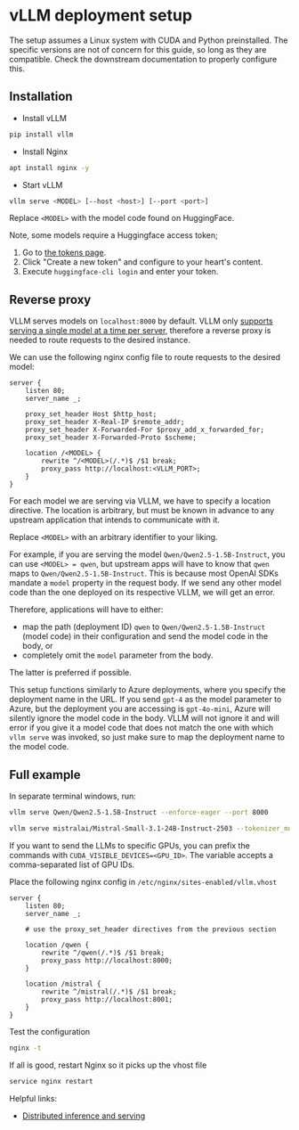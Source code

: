 # vLLM deployment setup

The setup assumes a Linux system with CUDA and Python preinstalled.
The specific versions are not of concern for this guide, so long as they are compatible.
Check the downstream documentation to properly configure this.

## Installation

- Install vLLM

```bash
pip install vllm
```

- Install Nginx

```bash
apt install nginx -y
```

- Start vLLM

```bash
vllm serve <MODEL> [--host <host>] [--port <port>]
```

Replace `<MODEL>` with the model code found on HuggingFace.

Note, some models require a Huggingface access token;

1. Go to [the tokens page](https://huggingface.co/settings/tokens).
2. Click "Create a new token" and configure to your heart's content.
3. Execute `huggingface-cli login` and enter your token.

## Reverse proxy

VLLM serves models on `localhost:8000` by default. VLLM
only [supports serving a single model at a time per server](https://docs.vllm.ai/en/latest/getting_started/faq.html#frequently-asked-questions),
therefore a reverse proxy is needed to route requests to the desired instance.

We can use the following nginx config file to route requests to the desired model:

```nginx
server {
    listen 80;
    server_name _;

    proxy_set_header Host $http_host;
    proxy_set_header X-Real-IP $remote_addr;
    proxy_set_header X-Forwarded-For $proxy_add_x_forwarded_for;
    proxy_set_header X-Forwarded-Proto $scheme;

    location /<MODEL> {
        rewrite ^/<MODEL>(/.*)$ /$1 break;
        proxy_pass http://localhost:<VLLM_PORT>;
    }
}
```

For each model we are serving via VLLM, we have to specify a location directive. The location is arbitrary,
but must be known in advance to any upstream application that intends to communicate with it.

Replace `<MODEL>` with an arbitrary identifier to your liking.

For example, if you are serving the model `Qwen/Qwen2.5-1.5B-Instruct`, you can use `<MODEL> = qwen`, but upstream apps
will have to know that `qwen` maps to `Qwen/Qwen2.5-1.5B-Instruct`. This is because most OpenAI SDKs mandate a `model`
property in the request body. If we send any other model code than the one deployed on its respective VLLM, we will get
an error.

Therefore, applications will have to either:

- map the path (deployment ID) `qwen` to `Qwen/Qwen2.5-1.5B-Instruct` (model code) in their configuration and send the
  model code in the body, or
- completely omit the `model` parameter from the body.

The latter is preferred if possible.

This setup functions similarly to Azure deployments, where you specify the deployment name in the URL.
If you send `gpt-4` as the model parameter to Azure, but the deployment you are accessing is `gpt-4o-mini`, Azure will
silently ignore the model code in the body. VLLM will not ignore it and will error if you give it a model code that does
not match the one with which `vllm serve` was invoked, so just make sure to map the deployment name to the model code.

## Full example

In separate terminal windows, run:

```bash
vllm serve Qwen/Qwen2.5-1.5B-Instruct --enforce-eager --port 8000
```

```bash
vllm serve mistralai/Mistral-Small-3.1-24B-Instruct-2503 --tokenizer_mode mistral --config_format mistral --load_format mistral --tool-call-parser mistral --enable-auto-tool-choice --limit_mm_per_prompt 'image=10' --port 8001
```

If you want to send the LLMs to specific GPUs, you can prefix the commands with `CUDA_VISIBLE_DEVICES=<GPU_ID>`.
The variable accepts a comma-separated list of GPU IDs.

Place the following nginx config in `/etc/nginx/sites-enabled/vllm.vhost`

```nginx
server {
    listen 80;
    server_name _;

    # use the proxy_set_header directives from the previous section

    location /qwen {
        rewrite ^/qwen(/.*)$ /$1 break;
        proxy_pass http://localhost:8000;
    }

    location /mistral {
        rewrite ^/mistral(/.*)$ /$1 break;
        proxy_pass http://localhost:8001;
    }
}
```

Test the configuration

```bash
nginx -t
```

If all is good, restart Nginx so it picks up the vhost file

```bash
service nginx restart
```

Helpful links:

- [Distributed inference and serving](https://docs.vllm.ai/en/latest/serving/distributed_serving.html)
